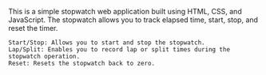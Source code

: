 This is a simple stopwatch web application built using HTML, CSS, and JavaScript. The stopwatch allows you to track elapsed time, start, stop, and reset the timer.

    Start/Stop: Allows you to start and stop the stopwatch.
    Lap/Split: Enables you to record lap or split times during the stopwatch operation.
    Reset: Resets the stopwatch back to zero.
